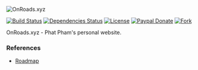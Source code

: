 ![OnRoads.xyz](https://raw.githubusercontent.com/phatpham9/phatpham9.github.io/master/logo-150.png)

[![Build Status](https://travis-ci.org/phatpham9/phatpham9.github.io.svg?branch=master)](https://travis-ci.org/phatpham9/phatpham9.github.io)
[![Dependencies Status](https://david-dm.org/phatpham9/phatpham9.github.io.svg)](https://github.com/phatpham9/phatpham9.github.io)
[![License](https://img.shields.io/badge/license-MIT-brightgreen.svg)](https://github.com/phatpham9/phatpham9.github.io/raw/master/LICENSE)
[![Paypal Donate](https://img.shields.io/badge/paypal-donate-blue.svg)](https://www.paypal.me/phatpham9)
[![Fork](https://img.shields.io/github/forks/phatpham9/phatpham9.github.io.svg?style=social&label=Fork&maxAge=2592000)](https://github.com/phatpham9/phatpham9.github.io#fork-destination-box)

OnRoads.xyz - Phat Pham's personal website.

### References

* [Roadmap](https://trello.com/b/EBY2TxNy/onroads-xyz)
